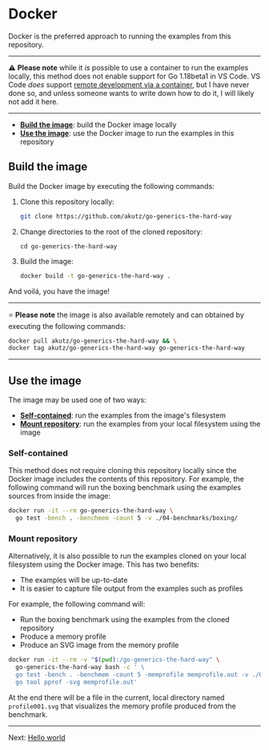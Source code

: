 # Docker

Docker is the preferred approach to running the examples from this repository.

---

:warning: **Please note** while it _is_ possible to use a container to run the examples locally, this method does not enable support for Go 1.18beta1 in VS Code. VS Code _does_ support [remote development via a container](https://code.visualstudio.com/docs/remote/containers), but I have never done so, and unless someone wants to write down how to do it, I will likely not add it here.

---

* [**Build the image**](#build-the-image): build the Docker image locally
* [**Use the image**](#use-the-image): use the Docker image to run the examples in this repository

## Build the image

Build the Docker image by executing the following commands:

1. Clone this repository locally:

    ```bash
    git clone https://github.com/akutz/go-generics-the-hard-way
    ```

1. Change directories to the root of the cloned repository:

    ```
    cd go-generics-the-hard-way
    ```

1. Build the image:

    ```bash
    docker build -t go-generics-the-hard-way .
    ```

And voilá, you have the image!

---

:star: **Please note** the image is also available remotely and can obtained by executing the following commands:

```bash
docker pull akutz/go-generics-the-hard-way && \
docker tag akutz/go-generics-the-hard-way go-generics-the-hard-way
```

---

## Use the image

The image may be used one of two ways:

* [**Self-contained**](#self-contained): run the examples from the image's filesystem
* [**Mount repository**](#mount-repository): run the examples from your local filesystem using the image

### Self-contained

This method does not require cloning this repository locally since the Docker image includes the contents of this repository. For example, the following command will run the boxing benchmark using the examples sources from inside the image:

```bash
docker run -it --rm go-generics-the-hard-way \
  go test -bench . -benchmem -count 5 -v ./04-benchmarks/boxing/
```

### Mount repository

Alternatively, it is also possible to run the examples cloned on your local filesystem using the Docker image. This has two benefits:

* The examples will be up-to-date
* It is easier to capture file output from the examples such as profiles

For example, the following command will:

* Run the boxing benchmark using the examples from the cloned repository
* Produce a memory profile
* Produce an SVG image from the memory profile

```bash
docker run -it --rm -v "$(pwd):/go-generics-the-hard-way" \
  go-generics-the-hard-way bash -c ' \
  go test -bench . -benchmem -count 5 -memprofile memprofile.out -v ./04-benchmarks/boxing/ && \
  go tool pprof -svg memprofile.out'
```

At the end there will be a file in the current, local directory named `profile001.svg` that visualizes the memory profile produced from the benchmark.

---

Next: [Hello world](../02-hello-world/)
